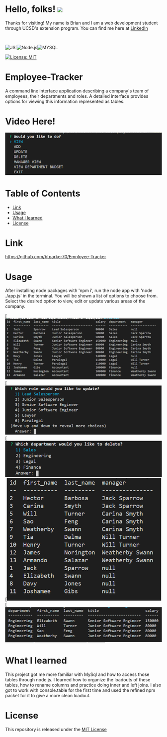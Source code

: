 # Hello, folks! <img src="https://raw.githubusercontent.com/MartinHeinz/MartinHeinz/master/wave.gif" width="30px">
Thanks for visiting! My name is Brian and I am a web development student through UCSD's extension program. You can find me here at [LinkedIn](https://www.linkedin.com/in/brian-parker-79871819b/)

<br>

![JS](https://img.shields.io/badge/javascript%20-%23323330.svg?&style=for-the-badge&logo=javascript&logoColor=%23F7DF1E) ![Node.js](https://img.shields.io/badge/Node.js-43853D?style=for-the-badge&logo=node.js&logoColor=white)![MYSQL](https://img.shields.io/badge/MySQL-00000F?style=for-the-badge&logo=mysql&logoColor=white)

[![License: MIT](https://img.shields.io/badge/License-MIT-yellow.svg)](https://opensource.org/licenses/MIT)


# Employee-Tracker
A command line interface application describing a company's team of employees, their departments and roles. A detailed interface provides options for viewing this information represented as tables.

# Video Here!
[![Watch the video](https://github.com/btparker70/Employee-Tracker/blob/main/assets/readme/images/main.png?raw=true)](https://www.youtube.com/watch?v=Dlyst4YST58)

# Table of Contents

* [Link](#Link)
* [Usage](#Usage)
* [What I learned](#What-I-Learned)
* [License](#License)

# Link
https://github.com/btparker70/Employee-Tracker

# Usage
After installing node packages with 'npm i', run the node app with 'node ./app.js' in the terminal. You will be shown a list of options to choose from. Select the desired option to view, edit or update various areas of the company.

[![Screenshot](https://github.com/btparker70/Employee-Tracker/blob/main/assets/readme/images/view.png?raw=true)
[![Screenshot](https://github.com/btparker70/Employee-Tracker/blob/main/assets/readme/images/update.png?raw=true)
[![Screenshot](https://github.com/btparker70/Employee-Tracker/blob/main/assets/readme/images/delete.png?raw=true)
[![Screenshot](https://github.com/btparker70/Employee-Tracker/blob/main/assets/readme/images/manager.png?raw=true)
[![Screenshot](https://github.com/btparker70/Employee-Tracker/blob/main/assets/readme/images/budget.png?raw=true)

# What I learned

This project got me more familiar with MySql and how to access those tables through node.js. I learned how to organize the loadouts of these tables, how to rename columns and practice doing inner and left joins. I also got to work with console.table for the first time and used the refined npm packet for it to give a more clean loadout. 

# License
This repository is released under the [MIT License](https://opensource.org/licenses/MIT)